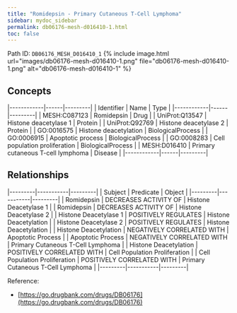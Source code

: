 ```yaml
---
title: "Romidepsin - Primary Cutaneous T-Cell Lymphoma"
sidebar: mydoc_sidebar
permalink: db06176-mesh-d016410-1.html
toc: false 
---
```



Path ID: `DB06176_MESH_D016410_1`
{% include image.html url="images/db06176-mesh-d016410-1.png" file="db06176-mesh-d016410-1.png" alt="db06176-mesh-d016410-1" %}

## Concepts

|------------|------|---------|
| Identifier | Name | Type    |
|------------|------|---------|
| MESH:C087123 | Romidepsin | Drug |
| UniProt:Q13547 | Histone deacetylase 1 | Protein |
| UniProt:Q92769 | Histone deacetylase 2 | Protein |
| GO:0016575 | Histone deacetylation | BiologicalProcess |
| GO:0006915 | Apoptotic process | BiologicalProcess |
| GO:0008283 | Cell population proliferation | BiologicalProcess |
| MESH:D016410 | Primary cutaneous T-cell lymphoma | Disease |
|------------|------|---------|

## Relationships

|---------|-----------|---------|
| Subject | Predicate | Object  |
|---------|-----------|---------|
| Romidepsin | DECREASES ACTIVITY OF | Histone Deacetylase 1 |
| Romidepsin | DECREASES ACTIVITY OF | Histone Deacetylase 2 |
| Histone Deacetylase 1 | POSITIVELY REGULATES | Histone Deacetylation |
| Histone Deacetylase 2 | POSITIVELY REGULATES | Histone Deacetylation |
| Histone Deacetylation | NEGATIVELY CORRELATED WITH | Apoptotic Process |
| Apoptotic Process | NEGATIVELY CORRELATED WITH | Primary Cutaneous T-Cell Lymphoma |
| Histone Deacetylation | POSITIVELY CORRELATED WITH | Cell Population Proliferation |
| Cell Population Proliferation | POSITIVELY CORRELATED WITH | Primary Cutaneous T-Cell Lymphoma |
|---------|-----------|---------|

Reference: 
  - [https://go.drugbank.com/drugs/DB06176](https://go.drugbank.com/drugs/DB06176)
